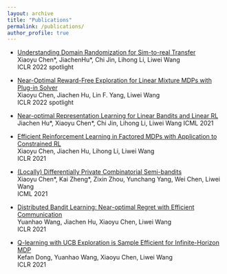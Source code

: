 ```yaml
---
layout: archive
title: "Publications"
permalink: /publications/
author_profile: true
---
```


* [Understanding Domain Randomization for Sim-to-real Transfer](https://arxiv.org/abs/2110.03239)  
Xiaoyu Chen\*, JiachenHu\*,  Chi Jin, Lihong Li, Liwei Wang  
ICLR 2022 spotlight

* [Near-Optimal Reward-Free Exploration for Linear Mixture MDPs with Plug-in Solver](https://arxiv.org/abs/2110.03244)  
Xiaoyu Chen, Jiachen Hu, Lin F. Yang, Liwei Wang  
ICLR 2022 spotlight

* [Near-optimal Representation Learning for Linear Bandits and Linear RL](https://arxiv.org/abs/2102.04132)  
Jiachen Hu\*, Xiaoyu Chen\*, Chi Jin, Lihong Li, Liwei Wang
ICML 2021

* [Efficient Reinforcement Learning in Factored MDPs with Application  to Constrained RL](https://arxiv.org/abs/2008.13319)  
Xiaoyu Chen, Jiachen Hu, Lihong Li, Liwei Wang  
ICLR 2021

* [(Locally) Differentially Private Combinatorial Semi-bandits](https://arxiv.org/abs/2006.00706)  
Xiaoyu Chen\*, Kai Zheng\*, Zixin Zhou,  Yunchang Yang, Wei Chen, Liwei Wang  
ICML 2021

* [Distributed Bandit Learning: Near-optimal Regret with Efficient  Communication](https://arxiv.org/abs/1904.06309)  
Yuanhao Wang, Jiachen Hu, Xiaoyu Chen, Liwei Wang  
ICLR 2021

* [Q-learning with UCB Exploration is Sample Efficient for Infinite-Horizon MDP](https://arxiv.org/abs/1901.09311)  
Kefan Dong, Yuanhao Wang, Xiaoyu Chen, Liwei Wang  
ICLR 2021